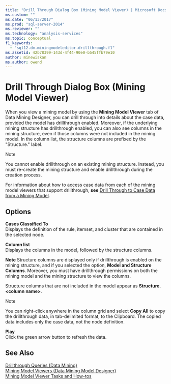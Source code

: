 ```yaml
---
title: "Drill Through Dialog Box (Mining Model Viewer) | Microsoft Docs"
ms.custom: ""
ms.date: "06/13/2017"
ms.prod: "sql-server-2014"
ms.reviewer: ""
ms.technology: "analysis-services"
ms.topic: conceptual
f1_keywords: 
  - "sql12.dm.miningmodeleditor.drillthrough.f1"
ms.assetid: 42b78399-143d-4f44-90e0-b545ffb79e10
author: minewiskan
ms.author: owend
---
```

# Drill Through Dialog Box (Mining Model Viewer)
  When you view a mining model by using the **Mining Model Viewer** tab of Data Mining Designer, you can drill through into details about the case data, provided the model has drillthrough enabled. Moreover, if the underlying mining structure has drillthrough enabled, you can also see columns in the mining structure, even if those columns were not included in the mining model. In the column list, the structure columns are prefixed by the "Structure." label.  
  
> [!NOTE]  
>  You cannot enable drillthrough on an existing mining structure. Instead, you must re-create the mining structure and enable drillthrough during the creation process.  
  
 For information about how to access case data from each of the mining model viewers that support drillthrough, **see** [Drill Through to Case Data from a Mining Model](data-mining/drill-through-to-case-data-from-a-mining-model.md).  
  
## Options  
 **Cases Classified To**  
 Displays the definition of the rule, itemset, and cluster that are contained in the selected node.  
  
 **Column list**  
 Displays the columns in the model, followed by the structure columns.  
  
 **Note** Structure columns are displayed only if drillthrough is enabled on the mining structure, and if you selected the option, **Model and Structure Columns**. Moreover, you must have drillthrough permissions on both the mining model and the mining structure to view the columns.  
  
 Structure columns that are not included in the model appear as **Structure.\<column name>**.  
  
> [!NOTE]  
>  You can right-click anywhere in the column grid and select **Copy All** to copy the drillthrough data, in tab-delimited format, to the Clipboard. The copied data includes only the case data, not the node definition.  
  
 **Play**  
 Click the green arrow button to refresh the data.  
  
## See Also  
 [Drillthrough Queries &#40;Data Mining&#41;](data-mining/drillthrough-queries-data-mining.md)   
 [Mining Model Viewers &#40;Data Mining Model Designer&#41;](mining-model-viewers-data-mining-model-designer.md)   
 [Mining Model Viewer Tasks and How-tos](data-mining/mining-model-viewer-tasks-and-how-tos.md)  
  
  
